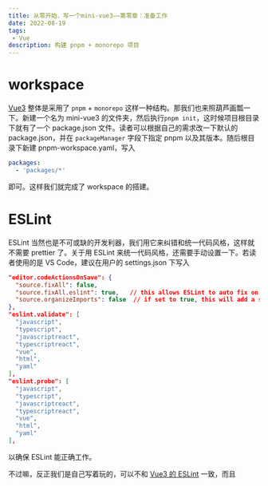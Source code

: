 ```yaml
---
title: 从零开始，写一个mini-vue3——第零章：准备工作
date: 2022-08-19
tags:
 - Vue
description: 构建 pnpm + monorepo 项目
---
```


# workspace

[Vue3](https://github.com/vuejs/core) 整体是采用了 `pnpm` + `monorepo` 这样一种结构。那我们也来照葫芦画瓢一下。新建一个名为 mini-vue3 的文件夹，然后执行`pnpm init`，这时候项目根目录下就有了一个 package.json 文件。读者可以根据自己的需求改一下默认的 package.json，并在 `packageManager` 字段下指定 pnpm 以及其版本。随后根目录下新建 pnpm-workspace.yaml，写入

```yaml
packages:
  - 'packages/*'
```

即可。这样我们就完成了 workspace 的搭建。

# ESLint

ESLint 当然也是不可或缺的开发利器，我们用它来纠错和统一代码风格，这样就不需要 prettier 了。关于用 ESLint 来统一代码风格，还需要手动设置一下。若读者使用的是 VS Code，建议在用户的 settings.json 下写入

```json
"editor.codeActionsOnSave": {
  "source.fixAll": false,
  "source.fixAll.eslint": true,   // this allows ESLint to auto fix on save
  "source.organizeImports": false  // if set to true, this will add a semi to the end of the line, mdzz
},
"eslint.validate": [
  "javascript",
  "typescript",
  "javascriptreact",
  "typescriptreact",
  "vue",
  "html",
  "yaml"
],
"eslint.probe": [
  "javascript",
  "typescript",
  "javascriptreact",
  "typescriptreact",
  "vue",
  "html",
  "yaml"
],
```

以确保 ESLint 能正确工作。

不过嘛，反正我们是自己写着玩的，可以不和 [Vue3 的 ESLint](https://github.com/vuejs/core/blob/main/.eslintrc.js) 一致，而且